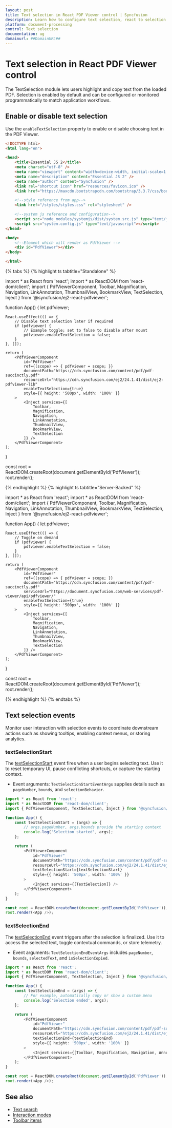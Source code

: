 ```yaml
---
layout: post
title: Text selection in React PDF Viewer control | Syncfusion
description: Learn how to configure text selection, react to selection events, and manage copy workflows in the Syncfusion React PDF Viewer.
platform: document-processing
control: Text selection
documentation: ug
domainurl: ##DomainURL##
---
```

# Text selection in React PDF Viewer control

The TextSelection module lets users highlight and copy text from the loaded PDF. Selection is enabled by default and can be configured or monitored programmatically to match application workflows.

## Enable or disable text selection

Use the `enableTextSelection` property to enable or disable choosing text in the PDF Viewer.

```html
<!DOCTYPE html>
<html lang="en">

<head>
    <title>Essential JS 2</title>
    <meta charset="utf-8" />
    <meta name="viewport" content="width=device-width, initial-scale=1.0, user-scalable=no" />
    <meta name="description" content="Essential JS 2" />
    <meta name="author" content="Syncfusion" />
    <link rel="shortcut icon" href="resources/favicon.ico" />
    <link href="https://maxcdn.bootstrapcdn.com/bootstrap/3.3.7/css/bootstrap.min.css" rel="stylesheet" />

    <!--style reference from app-->
    <link href="/styles/styles.css" rel="stylesheet" />

    <!--system js reference and configuration-->
    <script src="node_modules/systemjs/dist/system.src.js" type="text/javascript"></script>
    <script src="system.config.js" type="text/javascript"></script>
</head>

<body>
    <!--Element which will render as PdfViewer -->
    <div id="PdfViewer"></div>
</body>

</html>
```

{% tabs %}
{% highlight ts tabtitle="Standalone" %}

import * as React from 'react';
import * as ReactDOM from 'react-dom/client';
import {
    PdfViewerComponent,
    Toolbar,
    Magnification,
    Navigation,
    LinkAnnotation,
    ThumbnailView,
    BookmarkView,
    TextSelection,
    Inject
} from '@syncfusion/ej2-react-pdfviewer';

function App() {
    let pdfviewer;

    React.useEffect(() => {
        // Disable text selection later if required
        if (pdfviewer) {
            // Example toggle; set to false to disable after mount
            pdfviewer.enableTextSelection = false;
        }
    }, []);

    return (
        <PdfViewerComponent
            id="PdfViewer"
            ref={(scope) => { pdfviewer = scope; }}
            documentPath="https://cdn.syncfusion.com/content/pdf/pdf-succinctly.pdf"
            resourceUrl="https://cdn.syncfusion.com/ej2/24.1.41/dist/ej2-pdfviewer-lib"
            enableTextSelection={true}
            style={{ height: '500px', width: '100%' }}
        >
            <Inject services={[
                Toolbar,
                Magnification,
                Navigation,
                LinkAnnotation,
                ThumbnailView,
                BookmarkView,
                TextSelection
            ]} />
        </PdfViewerComponent>
    );
}

const root = ReactDOM.createRoot(document.getElementById('PdfViewer'));
root.render(<App />);

{% endhighlight %}
{% highlight ts tabtitle="Server-Backed" %}

import * as React from 'react';
import * as ReactDOM from 'react-dom/client';
import {
    PdfViewerComponent,
    Toolbar,
    Magnification,
    Navigation,
    LinkAnnotation,
    ThumbnailView,
    BookmarkView,
    TextSelection,
    Inject
} from '@syncfusion/ej2-react-pdfviewer';

function App() {
    let pdfviewer;

    React.useEffect(() => {
        // Toggle on demand
        if (pdfviewer) {
            pdfviewer.enableTextSelection = false;
        }
    }, []);

    return (
        <PdfViewerComponent
            id="PdfViewer"
            ref={(scope) => { pdfviewer = scope; }}
            documentPath="https://cdn.syncfusion.com/content/pdf/pdf-succinctly.pdf"
            serviceUrl="https://document.syncfusion.com/web-services/pdf-viewer/api/pdfviewer/"
            enableTextSelection={true}
            style={{ height: '500px', width: '100%' }}
        >
            <Inject services={[
                Toolbar,
                Magnification,
                Navigation,
                LinkAnnotation,
                ThumbnailView,
                BookmarkView,
                TextSelection
            ]} />
        </PdfViewerComponent>
    );
}

const root = ReactDOM.createRoot(document.getElementById('PdfViewer'));
root.render(<App />);

{% endhighlight %}
{% endtabs %}

## Text selection events

Monitor user interaction with selection events to coordinate downstream actions such as showing tooltips, enabling context menus, or storing analytics.

### textSelectionStart

The [textSelectionStart](https://ej2.syncfusion.com/react/documentation/api/pdfviewer/#textselectionstartevent) event fires when a user begins selecting text. Use it to reset temporary UI, pause conflicting shortcuts, or capture the starting context.

- Event arguments: `TextSelectionStartEventArgs` supplies details such as `pageNumber`, `bounds`, and `selectionBehavior`.

```ts
import * as React from 'react';
import * as ReactDOM from 'react-dom/client';
import { PdfViewerComponent, TextSelection, Inject } from '@syncfusion/ej2-react-pdfviewer';

function App() {
    const textSelectionStart = (args) => {
        // args.pageNumber, args.bounds provide the starting context
        console.log('Selection started', args);
    };

    return (
        <PdfViewerComponent
            id="PdfViewer"
            documentPath="https://cdn.syncfusion.com/content/pdf/pdf-succinctly.pdf"
            resourceUrl="https://cdn.syncfusion.com/ej2/24.1.41/dist/ej2-pdfviewer-lib"
            textSelectionStart={textSelectionStart}
            style={{ height: '500px', width: '100%' }}
        >
            <Inject services={[TextSelection]} />
        </PdfViewerComponent>
    );
}

const root = ReactDOM.createRoot(document.getElementById('PdfViewer'));
root.render(<App />);
```

### textSelectionEnd

The [textSelectionEnd](https://ej2.syncfusion.com/react/documentation/api/pdfviewer/#textselectionendevent) event triggers after the selection is finalized. Use it to access the selected text, toggle contextual commands, or store telemetry.

- Event arguments: `TextSelectionEndEventArgs` includes `pageNumber`, `bounds`, `selectedText`, and `isSelectionCopied`.

```ts
import * as React from 'react';
import * as ReactDOM from 'react-dom/client';
import { PdfViewerComponent, TextSelection, Inject } from '@syncfusion/ej2-react-pdfviewer';

function App() {
    const textSelectionEnd = (args) => {
        // For example, automatically copy or show a custom menu
        console.log('Selection ended', args);
    };

    return (
        <PdfViewerComponent
            id="PdfViewer"
            documentPath="https://cdn.syncfusion.com/content/pdf/pdf-succinctly.pdf"
            resourceUrl="https://cdn.syncfusion.com/ej2/24.1.41/dist/ej2-pdfviewer-lib"
            textSelectionEnd={textSelectionEnd}
            style={{ height: '500px', width: '100%' }}
        >
            <Inject services={[Toolbar, Magnification, Navigation, Annotation, LinkAnnotation, ThumbnailView, BookmarkView, TextSelection, TextSearch, FormFields, FormDesigner, PageOrganizer]} />
        </PdfViewerComponent>
    );
}

const root = ReactDOM.createRoot(document.getElementById('PdfViewer'));
root.render(<App />);
```


## See also

- [Text search](./text-search)
- [Interaction modes](./interaction-mode)
- [Toolbar items](./toolbar)
